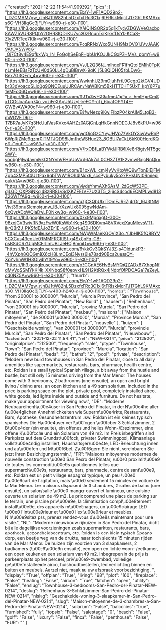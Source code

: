 {
"created": "2021-12-22 11:54:41.909292",
"pics": [
"https://lh3.googleusercontent.com/EksY-1wF1AQD29p2-t_DZCMAM7gw_rJnBJ1tW82hL5DzxfxTRc3C1xj6tFRIskMqnTJ17GhL9KMAxcs6C-VH3lIqGc3jFUY=w960-rj-e30-l100",
"https://lh3.googleusercontent.com/XAIQiNSOR2q5q1kTydvZDGWVeOacbo8AWZ5VURSPQbA2GHR8IQDrKU7vc30zRnunTsjKjkvfDsYk-KCaS-Zly2VRTee7Klk=w960-rj-e30-l100",
"https://lh3.googleusercontent.com/PcqRRNxWxo5UNH9MzOVQ1JVvJAAK9ArOXSWvdG-_Qj7Ct8v4E9qfkxiWp_lN_FoGghSeEpRHgbUrKOJJkCGxPZHMVs_pbmY=w960-rj-e30-l100",
"https://lh3.googleusercontent.com/VyJL2Q36fJ_mlhqeFR1fhQtoIEMih0TpKnLmHeEBsFzTcUM0dS0LL4gDuBlBrwX-9qK_j5L8QlQH05zbLDw6-Bex7G3QEm_4=w960-rj-e30-l100",
"https://lh3.googleusercontent.com/WwknhUZ9mOjuhFrtL9Ccgp2ktGV4UDbr33dVoacoSLioQg9QNCEuuUJRCAnvNaWBKm5BxHTTCHT5UxT_kpY6P7u1eMEo06Q=w960-rj-e30-l100",
"https://lh3.googleusercontent.com/RUTc3wHZ9afmnL1pPe_x_hmIHprGmSxTCGsloaAup74oLvoziFeXApU5Uzyl-keFCY-cTj_6icafOPYT4E-GWBvAWA90oF4=w960-rj-e30-l100",
"https://lh3.googleusercontent.com/E8fwNezg9KwjFIbzPO4krAIM5LtgB3-mWGVFT9jz-T7BR7aJyK7q3HcUuIVasRVxc4AHZz0AGjGnLqHkGnnNODCJJ8v6kPU=w960-rj-e30-l100",
"https://lh3.googleusercontent.com/yo1OjoGzCYyyJHVp72VkOY3iwVwRnP6WpRjZMe9qznrGITMTJQD98lJmfheWSHue23_8OBUl7aOkL6kK00HcrdKQn6-OnuFC=w960-rj-e30-l100",
"https://lh3.googleusercontent.com/V7rxOBfLaBYWdJlRB6iXe8rRigtvNT5gcSWY-voobgPjIw4avmMkCtNYvhVFHqUoVxxI6Ak7cL0CH37TA1K2vmwRxjcNnQk=w960-rj-e30-l100",
"https://lh3.googleusercontent.com/B4xxWL_cmj4yVvKbxWQ9wTbnBlEjFMZgb43MP5f4UztPqx6qbTWW1ROh4IMox6_scsPybuky5o27PHsUNI0RmiepioukVtA=w960-rj-e30-l100",
"https://lh3.googleusercontent.com/viydsYnmAXh6AsM_2dGcW53PE-djLGD_OXPSjNKqI48zRR8LvSdXKZFELVF7UX3T5_2j6cS4ood6ECMPLwd813Z26WTfA9g=w960-rj-e30-l100",
"https://lh3.googleusercontent.com/uXjC3QbUIxITOmEJR6Zj4rGr_I6J3tNMVivt39bnuSlcmoigunw_lBJrXzwUx80D5gwNdAm-6xQyrADoWQiaDwLF0Nkw3g=w960-rj-e30-l100",
"https://lh3.googleusercontent.com/03x9MgqxgO-G0O-98xojGV3wiyRN9yzFwW0KsWb1rKeg4S06DKvm48VRVcxtXauMlevsVTf-ikrQBrZJ_PKSfdEAJoZEr1E=w960-rj-e30-l100",
"https://lh3.googleusercontent.com/NWpWMaeKGOViX3oLYJbHlK5fQ8BYV5CXCus43eoUe0RMMFRCKlSf-g4SxGpFq-CB-psBSdCRZUIgMOFrIImUBLJeHCjBmqrD=w960-rj-e30-l100",
"https://lh3.googleusercontent.com/6ykkGv3QkSYJ3Z-s4OldunkP3-_4hVXph8QOGmBX6cH8LmCEql3Nysz6ie78ad90Bcs2uessQY-XpYvhmW1H3OIv4hYt9Yo=w960-rj-e30-l100",
"https://lh3.googleusercontent.com/pZCGnAE6HvBsMYQrQZADx67XhopNfdMvVqSSMYkKi4k_XXNbqS8f0epvxHL9H2KtRQx4jNdpfOfPDOAGa17eZeyLcd0NZ5A=w960-rj-e30-l100"
],
"thumb": "https://lh3.googleusercontent.com/EksY-1wF1AQD29p2-t_DZCMAM7gw_rJnBJ1tW82hL5DzxfxTRc3C1xj6tFRIskMqnTJ17GhL9KMAxcs6C-VH3lIqGc3jFUY=w400-h240-n-rj-e30-l100",
"homes": [
"Townhouse",
"from 200001 to 300000",
"Murcia",
"Murcia Province",
"San Pedro del Pinatar",
"San Pedro del Pinatar",
"New Build"
],
"hauser": [
"Reihenhaus",
"von 200001 bis 300000",
"Murcia",
"provinz Murcia",
"San Pedro del Pinatar",
"San Pedro del Pinatar",
"neubau"
],
"maisons": [
"Maison mitoyenne",
"de 200001 \u00e0 300000",
"Murcia",
"Province Murcia",
"San Pedro del Pinatar",
"San Pedro del Pinatar",
"nouvelle"
],
"huizen": [
"Geschakelde woning",
"van 200001 tot 300000",
"Murcia",
"provincie Murcia",
"San Pedro del Pinatar",
"San Pedro del Pinatar",
"Nieuwbouw"
],
"lastedited": "2021-12-22 11:54:41",
"ref": "NEW-0214",
"price": "212500",
"originalprice": "212500",
"frequency": "sale",
"ptype": "Townhouse",
"town": "San Pedro del Pinatar",
"province": "Murcia",
"location": "San Pedro del Pinatar",
"beds": "3",
"baths": "2",
"pool": "private",
"description": "Modern new build townhouses in San Pedro del Pinatar, close to all daily amenities like supermarkets, restaurants, bars, pharmacy, health centre, etc. Roldan is a small typical Spanish village, a bit away from the hustle and bustle, but still only 15 minutes driving from the Mar Menor. The houses come with 3 bedrooms, 2 bathrooms (one ensuite), an open and bright living / dining area, an open kitchen and a 49 sqm solarium. Included in the price is parking space on the plot, private pool, completely installed airco, white goods, led lights inside and outside and furniture. Do not hesitate, make your appointment for viewing now.",
"DE": "Moderne Neubaureihenh\u00e4user in San Pedro del Pinatar, in der N\u00e4he aller t\u00e4glichen Annehmlichkeiten wie Superm\u00e4rkte, Restaurants, Bars, Apotheke, Gesundheitszentrum usw. Roldan ist ein kleines typisch spanisches Die H\u00e4user verf\u00fcgen \u00fcber 3 Schlafzimmer, 2 B\u00e4der (ein ensuite), ein offenes und helles Wohn-/Esszimmer, eine offene K\u00fcche und ein Solarium von 49 m2. Im Preis inbegriffen sind Parkplatz auf dem Grundst\u00fcck, privater Swimmingpool, Klimaanlage vollst\u00e4ndig installiert, Haushaltsger\u00e4te, LED-Beleuchtung innen und au\u00dfen und M\u00f6bel. Z\u00f6gern Sie nicht, vereinbaren Sie jetzt Ihren Besichtigungstermin.",
"FR": "Maisons mitoyennes modernes de nouvelle construction \u00e0 San Pedro del Pinatar, \u00e0 proximit\u00e9 de toutes les commodit\u00e9s quotidiennes telles que supermarch\u00e9s, restaurants, bars, pharmacie, centre de sant\u00e9, etc. Roldan est un petit village espagnol typique, un peu \u00e0 l'\u00e9cart de l'agitation, mais \u00e0 seulement 15 minutes en voiture de la Mar Menor. Les maisons disposent de 3 chambres, 2 salles de bains (une ensuite), un salon/salle \u00e0 manger ouvert et lumineux, une cuisine ouverte  un solarium de 49 m2. Le prix comprend une place de parking sur le terrain, une piscine priv\u00e9e, la climatisation compl\u00e8tement install\u00e9e, des appareils m\u00e9nagers, un \u00e9clairage LED \u00e0 l'int\u00e9rieur et \u00e0 l'ext\u00e9rieur et meubles. N'h\u00e9sitez pas, prenez rendez-vous d\u00e8s maintenant pour une visite.",
"NL": "Moderne nieuwbouw rijhuizen in San Pedro del Pinatar, dicht bij alle dagelijkse voorzieningen zoals supermarkten, restaurants, bars, apotheek, gezondheidscentrum, etc. Roldan is een klein typisch Spaans dorp, een beetje weg van de drukte, maar toch slechts 15 minuten rijden van de Mar Menor. De huizen zijn voorzien van 3 slaapkamers, 2 badkamers (\u00e9\u00e9n ensuite), een open en lichte woon- /eetkamer, een open keuken en een solarium van 49 m2. Inbegrepen in de prijs is parkeerplaats op het perceel, priv\u00e9-zwembad, volledige ge\u00efnstalleerde airco, huishoudtoestellen, led verlichting binnen en buiten en meubels. Aarzel niet, maak nu uw afspraak voor bezichtiging.  ",
"display": "True",
"offplan": "True",
"living": "98",
"plot": "160",
"fireplace": "False",
"heating": "False",
"aircon": "True",
"kitchen": "open",
"utility": "False",
"enslug": "Townhouse-3-bedrooms-San-Pedro-del-Pinatar-NEW-0214",
"deslug": "Reihenhaus-3-Schlafzimmer-San-Pedro-del-Pinatar-NEW-0214",
"nlslug": "Geschakelde-woning-3-slaapkamer-in-San-Pedro-del-Pinatar-NEW-0214",
"slug": "Maison-mitoyenne-de-3-chambres-a-San-Pedro-del-Pinatar-NEW-0214",
"solarium": "False",
"balconies": "true",
"furnished": "fully",
"topsix": "False",
"salestage": "0",
"beach": "False",
"golf": "False",
"luxury": "False",
"finca": "False",
"penthouse": "False",
"EUR": ""
}